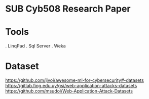 # SUB Cyb508 Research Paper

# Tools
. LinqPad
. Sql Server
. Weka
  
# Dataset
  https://github.com/jivoi/awesome-ml-for-cybersecurity#-datasets
  https://gitlab.fing.edu.uy/gsi/web-application-attacks-datasets
  https://github.com/msudol/Web-Application-Attack-Datasets
  
  
